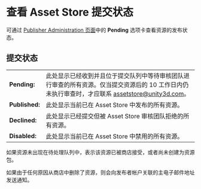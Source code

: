 查看 Asset Store 提交状态
===============

可通过 [Publisher Administration 页面](https://publisher.assetstore.unity3d.com/)中的 __Pending__ 选项卡查看资源的发布状态。

提交状态
------

|||
|:---|:---|
| **Pending:** | 此处显示已经收到并且位于提交队列中等待审核团队进行审查的所有资源。仅当提交资源后的 10 工作日内仍未执行审查时，才应联系 [assetstore@unity3d.com](mailto:assetstore@unity3d.com)。 |
| **Published:** | 此处显示当前已在 Asset Store 中发布的所有资源。 |
| **Declined:** | 此处显示已经提交但被 Asset Store 审核团队拒绝的所有资源。 |
| **Disabled:** | 此处显示当前已在 Asset Store 中禁用的所有资源。 |

如果资源未出现在待处理队列中，表示该资源已被商店接受，或者尚未创建为资源包。

如果由于任何原因从商店中删除了资源，则会向发布者帐户关联的主电子邮件地址发送通知。

